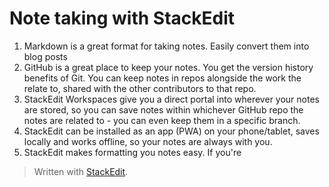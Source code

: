 # Note taking with StackEdit
1. Markdown is a great format for taking notes. Easily convert them into blog posts 
2. GitHub is a great place to keep your notes. You get the version history benefits of Git. You can keep notes in repos alongside the work the relate to, shared with the other contributors to that repo.
3. StackEdit Workspaces give you a direct portal into wherever your notes are stored, so you can save notes within whichever GitHub repo the notes are related to - you can even keep them in a specific branch. 
4. StackEdit can be installed as an app (PWA) on your phone/tablet, saves locally and works offline, so your notes are always with you.
5. StackEdit makes formatting you notes easy. If you're




> Written with [StackEdit](https://stackedit.io/).
<!--stackedit_data:
eyJoaXN0b3J5IjpbMTg3MTI0NDYyMSwtMjA0NDczMzIyXX0=
-->